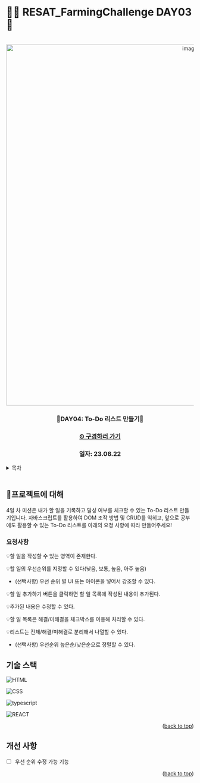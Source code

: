 # 👩‍🌾 RESAT_FarmingChallenge DAY03 🌾

<a name="readme-top"></a>

<!-- PROJECT LOGO -->

<br />

<div align="center">
  <a href="https://github.com/github_username/repo_name">
    <div width = "80" height="80">
        <img width="971" alt="image" src="https://github.com/blcklamb/RESAT_FarmingChallenge/assets/92101831/5254f303-ee66-4ed4-a5cf-8d305f7b6f4b">
    </div>

  </a>
<h3 align="center">🌱DAY04: To-Do 리스트 만들기🌱</h3>
<h3><a href="https://blcklamb-resat-farming-challenge-todo.vercel.app//">⏲ 구경하러 가기</a></h3>
<h3 align="center">일자: 23.06.22</h3>
</div>

<!-- TABLE OF CONTENTS -->
<details>
  <summary>목차</summary>
  <ol>
    <li><a href="#프로젝트에-대해">🌱프로젝트에 대해</a></li>
    <li><a href="#기술-스택">기술 스택</a></li>
    <li><a href="#roadmap">Roadmap</a></li>
  </ol>
</details>
<br/>

<!-- ABOUT THE PROJECT -->

## 🌱프로젝트에 대해

4일 차 미션은 내가 할 일을 기록하고 달성 여부를 체크할 수 있는 To-Do 리스트 만들기입니다. 자바스크립트를 활용하여 DOM 조작 방법 및 CRUD를 익히고, 앞으로 공부에도 활용할 수 있는 To-Do 리스트를 아래의 요청 사항에 따라 만들어주세요!

### 요청사항

💡할 일을 작성할 수 있는 영역이 존재한다.

💡할 일의 우선순위를 지정할 수 있다(낮음, 보통, 높음, 아주 높음)

- (선택사항) 우선 순위 별 UI 또는 아이콘을 넣어서 강조할 수 있다.

💡할 일 추가하기 버튼을 클릭하면 할 일 목록에 작성된 내용이 추가된다.

💡추가된 내용은 수정할 수 있다.

💡할 일 목록은 해결/미해결을 체크박스를 이용해 처리할 수 있다.

💡리스트는 전체/해결/미해결로 분리해서 나열할 수 있다.

- (선택사항) 우선순위 높은순/낮은순으로 정렬할 수 있다.

## 기술 스택

![HTML][html-shield]

![CSS][css-shield]

![typescript][javascript-shield]

![REACT][react-shield]

<p align="right">(<a href="#readme-top">back to top</a>)</p>

<!-- ROADMAP -->

## 개선 사항

- [ ] 우선 순위 수정 가능 기능

<p align="right">(<a href="#readme-top">back to top</a>)</p>

<!-- MARKDOWN LINKS & IMAGES -->

[html-shield]: https://img.shields.io/badge/html5-E34F26?style=for-the-badge&logo=html5&logoColor=white
[css-shield]: https://img.shields.io/badge/css3-1572B6?style=for-the-badge&logo=css3&logoColor=white
[javascript-shield]: https://img.shields.io/badge/javascript-%23323330.svg?style=for-the-badge&logo=javascript&logoColor=%23F7DF1E
[react-shield]: https://img.shields.io/badge/react-61DAFB?style=for-the-badge&logo=react&logoColor=white
